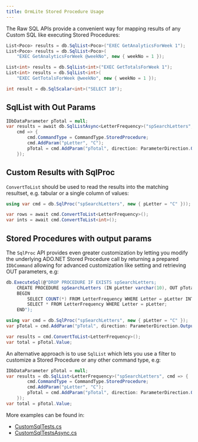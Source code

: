 ```yaml
---
title: OrmLite Stored Procedure Usage
---
```


The Raw SQL APIs provide a convenient way for mapping results of any Custom SQL like
executing Stored Procedures:

```csharp
List<Poco> results = db.SqlList<Poco>("EXEC GetAnalyticsForWeek 1");
List<Poco> results = db.SqlList<Poco>(
    "EXEC GetAnalyticsForWeek @weekNo", new { weekNo = 1 });

List<int> results = db.SqlList<int>("EXEC GetTotalsForWeek 1");
List<int> results = db.SqlList<int>(
    "EXEC GetTotalsForWeek @weekNo", new { weekNo = 1 });

int result = db.SqlScalar<int>("SELECT 10");
```

## SqlList with Out Params

```csharp
IDbDataParameter pTotal = null;
var results = await db.SqlListAsync<LetterFrequency>("spSearchLetters",
    cmd => {
        cmd.CommandType = CommandType.StoredProcedure;
        cmd.AddParam("pLetter", "C");
        pTotal = cmd.AddParam("pTotal", direction: ParameterDirection.Output);
    });
```

## Custom Results with SqlProc

`ConvertToList` should be used to read the results into the matching resultset, e.g. tabular or a single column of values:

```csharp
using var cmd = db.SqlProc("spSearchLetters", new { pLetter = "C" }));

var rows = await cmd.ConvertToList<LetterFrequency>();
var ints = await cmd.ConvertToList<int>();
```

## Stored Procedures with output params

The `SqlProc` API provides even greater customization by letting you modify the underlying
ADO.NET Stored Procedure call by returning a prepared `IDbCommand` allowing for
advanced customization like setting and retrieving OUT parameters, e.g:

```csharp
db.ExecuteSql(@"DROP PROCEDURE IF EXISTS spSearchLetters;
    CREATE PROCEDURE spSearchLetters (IN pLetter varchar(10), OUT pTotal int)
    BEGIN
        SELECT COUNT(*) FROM LetterFrequency WHERE Letter = pLetter INTO pTotal;
        SELECT * FROM LetterFrequency WHERE Letter = pLetter;
    END");

using var cmd = db.SqlProc("spSearchLetters", new { pLetter = "C" });
var pTotal = cmd.AddParam("pTotal", direction: ParameterDirection.Output);

var results = cmd.ConvertToList<LetterFrequency>();
var total = pTotal.Value;
```

An alternative approach is to use `SqlList` which lets you use a filter to customize a
Stored Procedure or any other command type, e.g:

```csharp
IDbDataParameter pTotal = null;
var results = db.SqlList<LetterFrequency>("spSearchLetters", cmd => {
        cmd.CommandType = CommandType.StoredProcedure;
        cmd.AddParam("pLetter", "C");
        pTotal = cmd.AddParam("pTotal", direction: ParameterDirection.Output);
    });
var total = pTotal.Value;
```

More examples can be found in:

 - [CustomSqlTests.cs](https://github.com/ServiceStack/ServiceStack/blob/main/ServiceStack.OrmLite/tests/ServiceStack.OrmLite.SqlServer.Tests/CustomSqlTests.cs)
 - [CustomSqlTestsAsync.cs](https://github.com/ServiceStack/ServiceStack/blob/main/ServiceStack.OrmLite/tests/ServiceStack.OrmLite.Tests/Async/CustomSqlTestsAsync.cs)